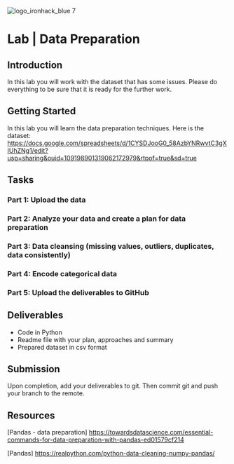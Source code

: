 ![logo_ironhack_blue 7](https://user-images.githubusercontent.com/23629340/40541063-a07a0a8a-601a-11e8-91b5-2f13e4e6b441.png)

# Lab | Data Preparation 


## Introduction

In this lab you will work with the dataset that has some issues. Please do everything to be sure that it is ready for the further work.

## Getting Started

In this lab you will learn the data preparation techniques.
Here is the dataset: https://docs.google.com/spreadsheets/d/1CYSDJooG0_58AzbYNRwvtC3gXIUhZNg1/edit?usp=sharing&ouid=109198901319062172979&rtpof=true&sd=true

## Tasks
### Part 1: Upload the data
### Part 2: Analyze your data and create a plan for data preparation
### Part 3: Data cleansing  (missing values, outliers, duplicates, data consistently)
### Part 4: Encode categorical data
### Part 5: Upload the deliverables to GitHub


## Deliverables

- Code in Python
- Readme file with your plan, approaches and summary
- Prepared dataset in csv format

## Submission

Upon completion, add your deliverables to git. Then commit git and push your branch to the remote.

## Resources

[Pandas - data preparation] https://towardsdatascience.com/essential-commands-for-data-preparation-with-pandas-ed01579cf214

[Pandas] https://realpython.com/python-data-cleaning-numpy-pandas/

